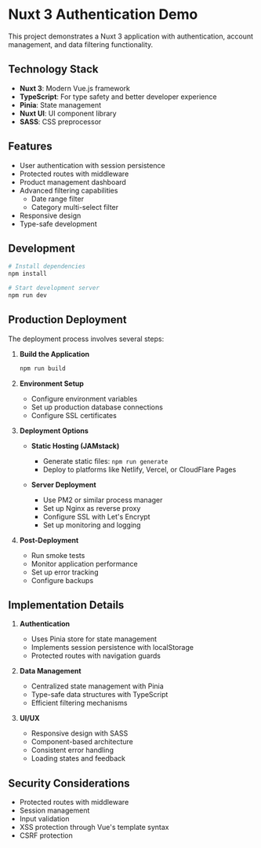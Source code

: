 # Nuxt 3 Authentication Demo

This project demonstrates a Nuxt 3 application with authentication, account management, and data filtering functionality.

## Technology Stack

- **Nuxt 3**: Modern Vue.js framework
- **TypeScript**: For type safety and better developer experience
- **Pinia**: State management
- **Nuxt UI**: UI component library
- **SASS**: CSS preprocessor

## Features

- User authentication with session persistence
- Protected routes with middleware
- Product management dashboard
- Advanced filtering capabilities
  - Date range filter
  - Category multi-select filter
- Responsive design
- Type-safe development

## Development

```bash
# Install dependencies
npm install

# Start development server
npm run dev
```

## Production Deployment

The deployment process involves several steps:

1. **Build the Application**
   ```bash
   npm run build
   ```

2. **Environment Setup**
   - Configure environment variables
   - Set up production database connections
   - Configure SSL certificates

3. **Deployment Options**
   - **Static Hosting (JAMstack)**
     - Generate static files: `npm run generate`
     - Deploy to platforms like Netlify, Vercel, or CloudFlare Pages
   
   - **Server Deployment**
     - Use PM2 or similar process manager
     - Set up Nginx as reverse proxy
     - Configure SSL with Let's Encrypt
     - Set up monitoring and logging

4. **Post-Deployment**
   - Run smoke tests
   - Monitor application performance
   - Set up error tracking
   - Configure backups

## Implementation Details

1. **Authentication**
   - Uses Pinia store for state management
   - Implements session persistence with localStorage
   - Protected routes with navigation guards

2. **Data Management**
   - Centralized state management with Pinia
   - Type-safe data structures with TypeScript
   - Efficient filtering mechanisms

3. **UI/UX**
   - Responsive design with SASS
   - Component-based architecture
   - Consistent error handling
   - Loading states and feedback

## Security Considerations

- Protected routes with middleware
- Session management
- Input validation
- XSS protection through Vue's template syntax
- CSRF protection
